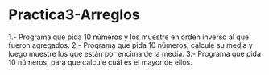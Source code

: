 # Practica3-Arreglos
1.- Programa que pida 10 números y los muestre en orden inverso al que fueron agregados.
2.- Programa que pida 10 números, calcule su media y luego muestre los que están por encima de la media.
3.- Programa que pida 10 números, para que calcule cuál es el mayor de ellos.
